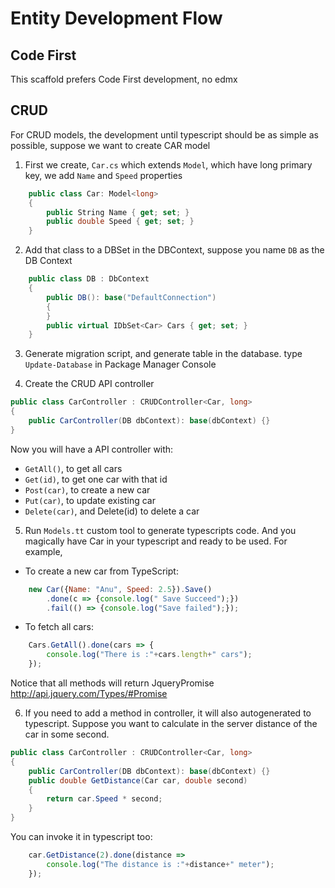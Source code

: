 ﻿# Entity Development Flow

## Code First

This scaffold prefers Code First development, no edmx

## CRUD

For CRUD models, the development until typescript should be as simple as possible, suppose we want to create CAR model

1. First we create, `Car.cs` which extends `Model`, which have long primary key, we add `Name` and `Speed` properties
```csharp
    public class Car: Model<long>
    {
        public String Name { get; set; }
        public double Speed { get; set; }
    }
```
2. Add that class to a DBSet in the DBContext, suppose you name `DB` as the DB Context 
```cs
    public class DB : DbContext 
    {
        public DB(): base("DefaultConnection")
        { 
        }
        public virtual IDbSet<Car> Cars { get; set; }
    }
```

3. Generate migration script, and generate table in the database. type `Update-Database` in Package Manager Console

4. Create the CRUD API controller
```cs
public class CarController : CRUDController<Car, long>
{
    public CarController(DB dbContext): base(dbContext) {}
}
```
Now you will have a API controller with:
- `GetAll()`, to get all cars
- `Get(id)`, to get one car with that id
- `Post(car)`, to create a new car
- `Put(car)`, to update existing car
- `Delete(car)`, and Delete(id) to delete a car

5. Run `Models.tt` custom tool to generate typescripts code. And you magically have Car in your typescript and ready to be used. For example,
- To create a new car from TypeScript:
```javascript
    new Car({Name: "Anu", Speed: 2.5}).Save()
        .done(c => {console.log(" Save Succeed");})
        .fail(() => {console.log("Save failed");});
```
- To fetch all cars:
```javascript
    Cars.GetAll().done(cars => {
        console.log("There is :"+cars.length+" cars");
    });
```
Notice that all methods will return JqueryPromise http://api.jquery.com/Types/#Promise

6. If you need to add a method in controller, it will also autogenerated to typescript. Suppose you want to calculate in the server distance of the car in some second.
```cs
public class CarController : CRUDController<Car, long>
{
    public CarController(DB dbContext): base(dbContext) {}
    public double GetDistance(Car car, double second)
    {
        return car.Speed * second;
    }
}
```
You can invoke it in typescript too:
```javascript
    car.GetDistance(2).done(distance =>
        console.log("The distance is :"+distance+" meter");
    });
```